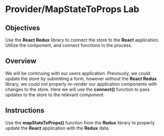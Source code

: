 # Provider/MapStateToProps Lab

## Objectives

Use the __React Redux__ library to connect the store to the __React__
application.   Utilize the __<Provider />__ component, and connect functions in
the process.

## Overview

We will be continuing with our users application. Previously, we could update
the store by submitting a form, however without the __React Redux__ library, we
could not properly re-render our application components with changes to the
store. Here we will use the __connect()__ function to pass updates to the store
to the relevant component.

## Instructions

Use the __mapStateToProps()__ function from the __Redux__ library to properly
update the __React__ application with the __Redux__ data.
